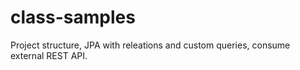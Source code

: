 # class-samples

Project structure, JPA with releations and custom queries, consume external REST API.
